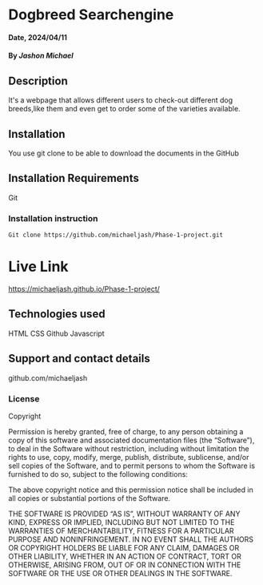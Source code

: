 # Dogbreed Searchengine

#### Date, 2024/04/11

#### By *Jashon Michael*

## Description
It's a webpage that allows different users to check-out different dog breeds,like them and even get to order some of the varieties available.

## Installation
You use git clone to be able to download the documents in the GitHub

## Installation Requirements
Git

### Installation instruction
```
Git clone https://github.com/michaeljash/Phase-1-project.git

```

# Live Link
https://michaeljash.github.io/Phase-1-project/

## Technologies used
HTML
CSS
Github
Javascript

## Support and contact details
github.com/michaeljash

### License
Copyright <YEAR> <COPYRIGHT HOLDER>

Permission is hereby granted, free of charge, to any person obtaining a copy of this software and associated documentation files (the “Software”), to deal in the Software without restriction, including without limitation the rights to use, copy, modify, merge, publish, distribute, sublicense, and/or sell copies of the Software, and to permit persons to whom the Software is furnished to do so, subject to the following conditions:

The above copyright notice and this permission notice shall be included in all copies or substantial portions of the Software.

THE SOFTWARE IS PROVIDED “AS IS”, WITHOUT WARRANTY OF ANY KIND, EXPRESS OR IMPLIED, INCLUDING BUT NOT LIMITED TO THE WARRANTIES OF MERCHANTABILITY, FITNESS FOR A PARTICULAR PURPOSE AND NONINFRINGEMENT. IN NO EVENT SHALL THE AUTHORS OR COPYRIGHT HOLDERS BE LIABLE FOR ANY CLAIM, DAMAGES OR OTHER LIABILITY, WHETHER IN AN ACTION OF CONTRACT, TORT OR OTHERWISE, ARISING FROM, OUT OF OR IN CONNECTION WITH THE SOFTWARE OR THE USE OR OTHER DEALINGS IN THE SOFTWARE.
